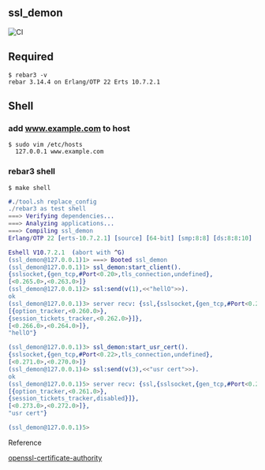 ssl_demon
----

![CI](https://github.com/yangcancai/ssl_demon/actions/workflows/ci.yml/badge.svg)

Required
-----
	$ rebar3 -v
	rebar 3.14.4 on Erlang/OTP 22 Erts 10.7.2.1

Shell
-----
### add www.example.com to host
    $ sudo vim /etc/hosts
      127.0.0.1 www.example.com
### rebar3 shell
    $ make shell
```erlang
#./tool.sh replace_config
./rebar3 as test shell
===> Verifying dependencies...
===> Analyzing applications...
===> Compiling ssl_demon
Erlang/OTP 22 [erts-10.7.2.1] [source] [64-bit] [smp:8:8] [ds:8:8:10] [async-threads:1] [hipe]

Eshell V10.7.2.1  (abort with ^G)
(ssl_demon@127.0.0.1)1> ===> Booted ssl_demon
(ssl_demon@127.0.0.1)1> ssl_demon:start_client().
{sslsocket,{gen_tcp,#Port<0.20>,tls_connection,undefined},
[<0.265.0>,<0.263.0>]}
(ssl_demon@127.0.0.1)2> ssl:send(v(1),<<"hellO">>).
ok
(ssl_demon@127.0.0.1)3> server recv: {ssl,{sslsocket,{gen_tcp,#Port<0.21>,tls_connection,
[{option_tracker,<0.260.0>},
{session_tickets_tracker,<0.262.0>}]},
[<0.266.0>,<0.264.0>]},
"hellO"}

(ssl_demon@127.0.0.1)3> ssl_demon:start_usr_cert().
{sslsocket,{gen_tcp,#Port<0.22>,tls_connection,undefined},
[<0.271.0>,<0.270.0>]}
(ssl_demon@127.0.0.1)4> ssl:send(v(3),<<"usr cert">>).
ok
(ssl_demon@127.0.0.1)5> server recv: {ssl,{sslsocket,{gen_tcp,#Port<0.23>,tls_connection,
[{option_tracker,<0.261.0>},
{session_tickets_tracker,disabled}]},
[<0.273.0>,<0.272.0>]},
"usr cert"}

(ssl_demon@127.0.0.1)5>

```
Reference

[openssl-certificate-authority](https://jamielinux.com/docs/openssl-certificate-authority/index.html)
